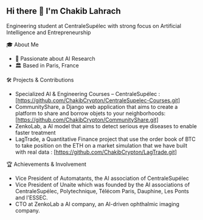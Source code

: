 ## Hi there 👋 I'm Chakib Lahrach

Engineering student at CentraleSupélec with strong focus on Artificial Intelligence and Entrepreneurship

🎓 About Me
- 🌟 Passionate about AI Research
- 🏛️ Based in Paris, France

🛠️ Projects & Contributions
- Specialized AI & Engineering Courses – CentraleSupélec : [https://github.com/ChakibCrypton/CentraleSupelec-Courses.git]
- CommunityShare, a Django web application that aims to create a platform to share and borrow objets to your neighborhoods: [https://github.com/ChakibCrypton/CommunityShare.git]
- ZenkoLab, a AI model that aims to detect serious eye diseases to enable faster treatment
- LagTrade, a Quantitative Finance project that use the order book of BTC to take position on the ETH on a market simulation
  that we have built with real data : [https://github.com/ChakibCrypton/LagTrade.git]


🏆 Achievements & Involvement
- Vice President of Automatants, the AI association of CentraleSupélec
- Vice President of Unaite which was founded by the AI associations of CentraleSupélec, Polytechnique, Télécom Paris, Dauphine, Les Ponts and l'ESSEC.
- CTO at ZenkoLab a AI company, an AI-driven ophthalmic imaging company.

  

<!--
**ChakibCrypton/ChakibCrypton** is a ✨ _special_ ✨ repository because its `README.md` (this file) appears on your GitHub profile.

Here are some ideas to get you started:

- 🔭 I’m currently working on ...
- 🌱 I’m currently learning ...
- 👯 I’m looking to collaborate on ...
- 🤔 I’m looking for help with ...
- 💬 Ask me about ...
- 📫 How to reach me: ...
- 😄 Pronouns: ...
- ⚡ Fun fact: ...
-->
